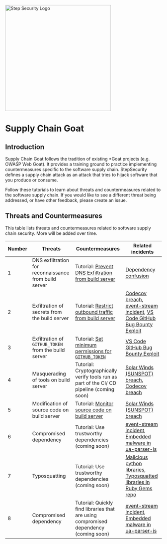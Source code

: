 <p align="left">
  <img src="https://raw.githubusercontent.com/step-security/supply-chain-goat/main/images/Logo.png" alt="Step Security Logo" width="340">
</p>

# Supply Chain Goat

## Introduction

Supply Chain Goat follows the tradition of existing *Goat projects (e.g. OWASP Web Goat). It provides a training ground to practice implementing countermeasures specific to the software supply chain. StepSecurity defines a supply chain attack as an attack that tries to hijack software that you produce or consume.

Follow these tutorials to learn about threats and countermeasures related to the software supply chain. If you would like to see a different threat being addressed, or have other feedback, please create an issue. 

## Threats and Countermeasures

This table lists threats and countermeasures related to software supply chain security. More will be added over time. 

Number | Threats  | Countermeasures  | Related incidents
-------|--------- |------------------|----------------
1      |DNS exfiltration for reconnaissance from build server | Tutorial: [Prevent DNS Exfiltration from build server](https://github.com/step-security/supply-chain-goat/blob/main/DNSExfiltration.md) | [Dependency confusion](https://medium.com/@alex.birsan/dependency-confusion-4a5d60fec610)
2      |Exfiltration of secrets from the build server | Tutorial: [Restrict outbound traffic from build server](https://github.com/step-security/supply-chain-goat/blob/main/RestrictOutboundTraffic.md) | [Codecov breach](https://about.codecov.io/security-update/), [event-stream incident](https://blog.npmjs.org/post/180565383195/details-about-the-event-stream-incident.html), [VS Code GitHub Bug Bounty Exploit](https://www.bleepingcomputer.com/news/security/heres-how-a-researcher-broke-into-microsoft-vs-codes-github/)
3      |Exfiltration of `GITHUB_TOKEN` from the build server | Tutorial: [Set minimum permissions for `GITHUB_TOKEN`](https://github.com/step-security/supply-chain-goat/blob/main/MinimumTokenPermissions.md)| [VS Code GitHub Bug Bounty Exploit](https://www.bleepingcomputer.com/news/security/heres-how-a-researcher-broke-into-microsoft-vs-codes-github/)
4      |Masquerading of tools on build server | Tutorial: Cryptographically verify tools run as part of the CI/ CD pipeline (coming soon)  | [Solar Winds (SUNSPOT) breach](http://crowdstrike.com/blog/sunspot-malware-technical-analysis/), [Codecov breach](https://about.codecov.io/security-update/)
5      |Modification of source code on build server | Tutorial: [Monitor source code on build server](https://github.com/step-security/supply-chain-goat/blob/main/MonitorSourceCode.md)  | [Solar Winds (SUNSPOT) breach](http://crowdstrike.com/blog/sunspot-malware-technical-analysis/)
6      |Compromised dependency | Tutorial: Use trustworthy dependencies (coming soon)  | [event-stream incident](https://blog.npmjs.org/post/180565383195/details-about-the-event-stream-incident.html), [Embedded malware in ua-parser-js](https://github.com/advisories/GHSA-pjwm-rvh2-c87w)
7      |Typosquatting | Tutorial: Use trustworthy dependencies (coming soon)  | [Malicious python libraries](https://www.zdnet.com/article/two-malicious-python-libraries-removed-from-pypi/), [Typosquatted libraries in Ruby Gems repo](https://thehackernews.com/2020/04/rubygem-typosquatting-malware.html)
8      |Compromised dependency | Tutorial: Quickly find libraries that are using compromised dependency (coming soon)  | [event-stream incident](https://blog.npmjs.org/post/180565383195/details-about-the-event-stream-incident.html), [Embedded malware in ua-parser-js](https://github.com/advisories/GHSA-pjwm-rvh2-c87w)
